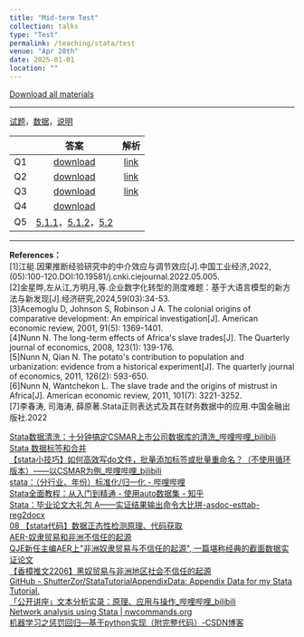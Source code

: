 ```yaml
---
title: "Mid-term Test"
collection: talks
type: "Test"
permalink: /teaching/stata/test
venue: "Apr 28th"
date: 2025-01-01
location: ""
---
```


[Download all materials](http://xishanyu2.github.io/files/test_all.rar)

---


[试题](http://xishanyu2.github.io/files/test-images.pdf)，[数据](http://xishanyu2.github.io/files/data.rar)，[说明](http://xishanyu2.github.io/files/readme.md)

|     |                                                                                     答案                                                                                      |    解析    |
| :-: | :-------------------------------------------------------------------------------------------------------------------------------------------------------------------------: | :------: |
| Q1  |                                                           [download](http://xishanyu2.github.io/files/Q1_ans.do)                                                            | [link](https://www.bilibili.com/video/BV18ELmz6EVF/?spm_id_from=333.999.0.0) |
| Q2  |                                                           [download](http://xishanyu2.github.io/files/Q2_ans.do)                                                            | [link](https://www.bilibili.com/video/BV1uELmz6EYq/?spm_id_from=333.999.0.0) |
| Q3  |                                                           [download](http://xishanyu2.github.io/files/Q3_ans.do)                                                            | [link](https://www.bilibili.com/video/BV1UHLmzqEPE/?spm_id_from=333.999.0.0) |
| Q4  |                                                           [download](http://xishanyu2.github.io/files/Q4_ans.do)                                                            |          |
| Q5  | [5.1.1](https://zzbds.oss-cn-hangzhou.aliyuncs.com/程序4-1.do)，[5.1.2](https://zzbds.oss-cn-hangzhou.aliyuncs.com/程序4-2.do)，[5.2](http://xishanyu2.github.io/files/Q5_ans.do)           |

---

**References：**  
[1]江艇.因果推断经验研究中的中介效应与调节效应[J].中国工业经济,2022,(05):100-120.DOI:10.19581/j.cnki.ciejournal.2022.05.005.  
[2]金星晔,左从江,方明月,等.企业数字化转型的测度难题：基于大语言模型的新方法与新发现[J].经济研究,2024,59(03):34-53.  
[3]Acemoglu D, Johnson S, Robinson J A. The colonial origins of comparative development: An empirical investigation[J]. American economic review, 2001, 91(5): 1369-1401.  
[4]Nunn N. The long-term effects of Africa's slave trades[J]. The Quarterly journal of economics, 2008, 123(1): 139-176.  
[5]Nunn N, Qian N. The potato's contribution to population and urbanization: evidence from a historical experiment[J]. The quarterly journal of economics, 2011, 126(2): 593-650.  
[6]Nunn N, Wantchekon L. The slave trade and the origins of mistrust in Africa[J]. American economic review, 2011, 101(7): 3221-3252.  
[7]李春涛, 司海涛, 薛原著.Stata正则表达式及其在财务数据中的应用.中国金融出版社.2022

[Stata数据清洗：十分钟搞定CSMAR上市公司数据库的清洗_哔哩哔哩_bilibili](https://www.bilibili.com/video/BV1554y1F7ZZ/?spm_id_from=333.337.search-card.all.click)  
[Stata 数据标签和合并](https://www.lianxh.cn/news/3b91400dd874e.html)  
[【stata小技巧】如何高效写do文件，批量添加标签或批量重命名？（不使用循环版本）——以CSMAR为例_哔哩哔哩_bilibili](https://www.bilibili.com/video/av689246439/)  
[stata：（分行业、年份）标准化/归一化 - 哔哩哔哩](https://www.bilibili.com/opus/592832536281704401)  
[Stata全面教程：从入门到精通 - 使用auto数据集 - 知乎](https://zhuanlan.zhihu.com/p/713526220)  
[Stata：毕业论文大礼包 A——实证结果输出命令大比拼-asdoc-esttab-reg2docx](https://www.lianxh.cn/details/261.html)  
[08 【stata代码】数据正态性检测原理、代码获取](https://mp.weixin.qq.com/s/uHRmFoPfDiMFQjF6hwhtOQ)  
[AER-奴隶贸易和非洲不信任的起源](https://mp.weixin.qq.com/s/YxpAFqnacJGPyWlr-weB_A)  
[QJE新任主编AER上"非洲奴隶贸易与不信任的起源", 一篇堪称经典的截面数据实证论文](https://mp.weixin.qq.com/s/mFgEVsix_4iy2HHQSyc77w)  
[【香樟推文2206】黑奴贸易与非洲地区社会不信任的起源](https://mp.weixin.qq.com/s/Wk5weXYJ4_wM8eyM8jO4nA)  
[GitHub - ShutterZor/StataTutorialAppendixData: Appendix Data for my Stata Tutorial.](https://github.com/ShutterZor/StataTutorialAppendixData)  
[「公开讲座」文本分析实录：原理、应用与操作_哔哩哔哩_bilibili](https://www.bilibili.com/video/BV1fj41197M3/?spm_id_from=333.1387.search.video_card.click)  
[Network analysis using Stata | nwcommands.org](https://nwcommands.wordpress.com/)  
[机器学习之惩罚回归—基于python实现（附完整代码）-CSDN博客](https://blog.csdn.net/qq_45856698/article/details/130304623?ops_request_misc=%257B%2522request%255Fid%2522%253A%2522172368466216800182143519%2522%252C%2522scm%2522%253A%252220140713.130102334..%2522%257D&request_id=172368466216800182143519&biz_id=0&utm_medium=distribute.pc_search_result.none-task-blog-2~all~sobaiduend~default-2-130304623-null-null.142%5Ev100%5Epc_search_result_base2&utm_term=student-mat.csv&spm=1018.2226.3001.4187)  
